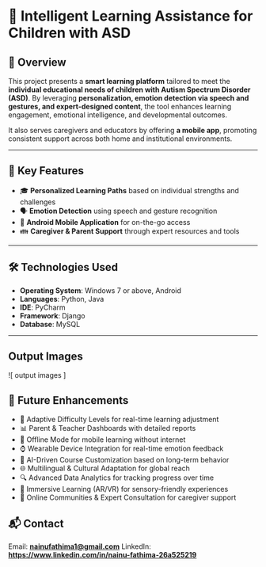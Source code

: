 # 📌 Intelligent Learning Assistance for Children with ASD

## 📖 Overview

This project presents a **smart learning platform** tailored to meet the **individual educational needs of children with Autism Spectrum Disorder (ASD)**. By leveraging **personalization, emotion detection via speech and gestures, and expert-designed content**, the tool enhances learning engagement, emotional intelligence, and developmental outcomes.

It also serves caregivers and educators by offering **a mobile app**, promoting consistent support across both home and institutional environments.

---

## 🎯 Key Features
- 🎓 **Personalized Learning Paths** based on individual strengths and challenges  
- 🗣️ **Emotion Detection** using speech and gesture recognition    
- 📱 **Android Mobile Application** for on-the-go access  
- 👪 **Caregiver & Parent Support** through expert resources and tools  

---

## 🛠️ Technologies Used
- **Operating System**: Windows 7 or above, Android  
- **Languages**: Python, Java  
- **IDE**: PyCharm  
- **Framework**: Django  
- **Database**: MySQL  

---

## Output Images
![ output images ]

## 🌱 Future Enhancements

- 🔁 Adaptive Difficulty Levels for real-time learning adjustment
- 📊 Parent & Teacher Dashboards with detailed reports
- 📶 Offline Mode for mobile learning without internet
- ⌚ Wearable Device Integration for real-time emotion feedback
- 🧠 AI-Driven Course Customization based on long-term behavior
- 🌐 Multilingual & Cultural Adaptation for global reach
- 🔍 Advanced Data Analytics for tracking progress over time
- 🧩 Immersive Learning (AR/VR) for sensory-friendly experiences
- 💬 Online Communities & Expert Consultation for caregiver support

## 📬 Contact
Email: **nainufathima1@gmail.com**
LinkedIn: **https://www.linkedin.com/in/nainu-fathima-26a525219**
